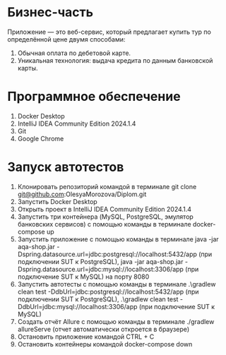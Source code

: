 # Бизнес-часть
Приложение — это веб-сервис, который предлагает купить тур по определённой цене двумя способами:
1. Обычная оплата по дебетовой карте.
2. Уникальная технология: выдача кредита по данным банковской карты.

# Программное обеспечение
1. Docker Desktop
2. IntelliJ IDEA Community Edition 2024.1.4
3. Git
4. Google Chrome

# Запуск автотестов
1. Клонировать репозиторий командой в терминале git clone git@github.com:OlesyaMorozova/Diplom.git
2. Запустить Docker Desktop
3. Открыть проект в IntelliJ IDEA Community Edition 2024.1.4
4. Запустить три контейнера (MySQL, PostgreSQL, эмулятор банковских сервисов) с помощью команды в терминале docker-compose up
5. Запустить приложение с помощью команды в терминале java -jar aqa-shop.jar -Dspring.datasource.url=jdbc:postgresql://localhost:5432/app (при подключении SUT к PostgreSQL),  java -jar aqa-shop.jar -Dspring.datasource.url=jdbc:mysql://localhost:3306/app (при подключение SUT к MySQL)
   на порту 8080
6. Запустить автотесты с помощью команды в терминале .\gradlew clean test -DdbUrl=jdbc:postgresql://localhost:5432/app (при подключении SUT к PostgreSQL), .\gradlew clean test -DdbUrl=jdbc:mysql://localhost:3306/app (при подключение SUT к MySQL)
7. Создать отчёт Allure с помощью команды в терминале ./gradlew allureServe (отчет автоматически откроется в браузере)
8. Остановить приложение командой CTRL + C
9. Остановить контейнеры командой docker-compose down